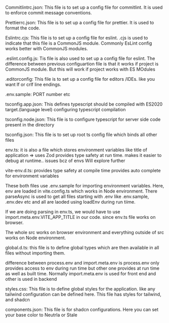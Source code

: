 Commitlintrc.json:
This file is to set up a config file for commitlint. It is used to enforce commit message conventions.

Prettierrc.json:
This file is to set up a config file for prettier. It is used to format the code.

Eslintrc.cjs:
This file is to set up a config file for eslint.
.cjs is used to indicate that this file is a CommonJS module.
Commonly EsLint config works better with CommonJS modules.

.eslint.config.js:
Tis file is also used to set up a config file for eslint.
The difference between previous configuartion file is that it works if project is CommonJS module.
But this will work if project works with ES MOdules

.editorconfig:
This file is to set up a config file for editors /IDEs. like you want lf or crlf line endings.

.env.sample:
PORT number etc

tsconfig.app.json:
This defines typescript should be compiled with ES2020 target.(language level)
configuring typescript compilation

tsconfig.node.json:
This file is to configure typescript for server side code present in the directory

tsconfig.json:
This file is to set up root ts config file which binds all other files

env.ts:
it is also a file which stores environment variables like title of application => uses Zod
provides type safety at run time. makes it easier to debug at runtime.. issues bcz of envs
Will explore further

vite-env.d.ts:
provides type safety at compile time
provides auto complete for environment variables

These both files use .env.sample for importing environment variables.
Here, env are loaded in vite.config.ts which works in Node environment. There parseAsync is used to get all files starting with
.env like .env.sample, .env.dev etc and all are laoded using loadEnv during run tiime.

If we are doing parsing in env.ts, we would have to use import.meta.env.VITE_APP_TITLE in our code. since env.ts file works on browser.

The whole src works on browser environment and everything outside of src works on Node environment.

global.d.ts:
this file is to define global types which are then available in all files without importing them.

difference between process.env and import.meta.env is process.env only provides access to env during run time but other one provides at run time as well as built time. Normally import.meta.env is used for front end and other is used in backend

styles.css:
This file is to define global styles for the application.
like any tailwind configuration can be defined here.
This file has styles for tailwind, and shadcn

components.json:
This file is for shadcn configurations. Here you can set your base color to Neutrla or Stale
